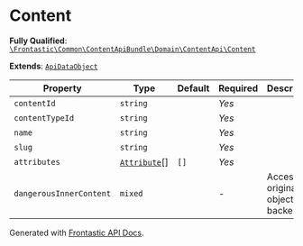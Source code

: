 #  Content

**Fully Qualified**: [`\Frontastic\Common\ContentApiBundle\Domain\ContentApi\Content`](../../../../../src/php/ContentApiBundle/Domain/ContentApi/Content.php)

**Extends**: [`ApiDataObject`](../../../CoreBundle/Domain/ApiDataObject.md)

Property|Type|Default|Required|Description
--------|----|-------|--------|-----------
`contentId` | `string` |  | *Yes* | 
`contentTypeId` | `string` |  | *Yes* | 
`name` | `string` |  | *Yes* | 
`slug` | `string` |  | *Yes* | 
`attributes` | [`Attribute`](Attribute.md)[] | `[]` | *Yes* | 
`dangerousInnerContent` | `mixed` |  | - | Access original object from backend

Generated with [Frontastic API Docs](https://github.com/FrontasticGmbH/apidocs).
